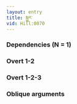 ```yaml
---
layout: entry
title: སྐྱུར་
vid: Hill:0070
---
```

### Dependencies (N = 1)


### Overt 1-2


### Overt 1-2-3


### Oblique arguments
